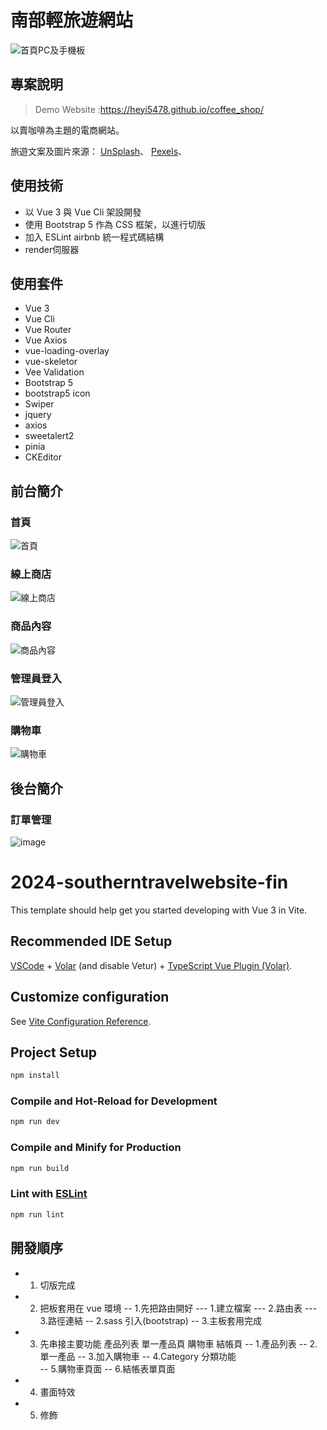 # 南部輕旅遊網站
![首頁PC及手機板](https://imgur.com/pOMZ5HL)


## 專案說明
> Demo Website :https://heyi5478.github.io/coffee_shop/

以賣咖啡為主題的電商網站。

旅遊文案及圖片來源：
[UnSplash](https://unsplash.com/)、
[Pexels](https://www.pexels.com/zh-tw/)、

## 使用技術
- 以 Vue 3 與 Vue Cli 架設開發
- 使用 Bootstrap 5 作為 CSS 框架，以進行切版
- 加入 ESLint airbnb 統一程式碼結構
- render伺服器

## 使用套件
- Vue 3
- Vue Cli
- Vue Router
- Vue Axios
- vue-loading-overlay
- vue-skeletor
- Vee Validation
- Bootstrap 5
- bootstrap5 icon
- Swiper
- jquery
- axios 
- sweetalert2
- pinia
- CKEditor

## 前台簡介
### 首頁
![首頁](https://imgur.com/pOMZ5HL)


### 線上商店
![線上商店](https://imgur.com/WrAOqnR)

### 商品內容
![商品內容](https://imgur.com/NB4E7HI)

### 管理員登入
![管理員登入](https://github.com/GinaTung/2024-southerntravelwebsite-fin/assets/88545191/c1576e0e-5828-4602-9a65-cdba8d2b4a37)

### 購物車
![購物車](https://imgur.com/IFmnnoD)


## 後台簡介
### 訂單管理
![image](https://imgur.com/ZOzKrEk)

# 2024-southerntravelwebsite-fin
This template should help get you started developing with Vue 3 in Vite.

## Recommended IDE Setup

[VSCode](https://code.visualstudio.com/) + [Volar](https://marketplace.visualstudio.com/items?itemName=Vue.volar) (and disable Vetur) + [TypeScript Vue Plugin (Volar)](https://marketplace.visualstudio.com/items?itemName=Vue.vscode-typescript-vue-plugin).

## Customize configuration

See [Vite Configuration Reference](https://vitejs.dev/config/).

## Project Setup

```sh
npm install
```

### Compile and Hot-Reload for Development

```sh
npm run dev
```

### Compile and Minify for Production

```sh
npm run build
```

### Lint with [ESLint](https://eslint.org/)

```sh
npm run lint
```

## 開發順序

- 1. 切版完成
- 2. 把板套用在 vue 環境
--    1.先把路由開好
---     1.建立檔案
---     2.路由表
---     3.路徑連結
--    2.sass 引入(bootstrap)
--    3.主板套用完成    
- 3. 先串接主要功能 產品列表 單一產品頁 購物車 結帳頁
--    1.產品列表
--    2.單一產品
--    3.加入購物車
--    4.Category 分類功能  
--    5.購物車頁面
--    6.結帳表單頁面
- 4. 畫面特效
- 5. 修飾
